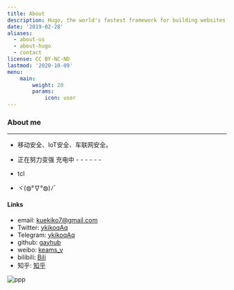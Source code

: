 ```yaml
---
title: About
description: Hugo, the world's fastest framework for building websites
date: '2019-02-28'
aliases:
  - about-us
  - about-hugo
  - contact
license: CC BY-NC-ND
lastmod: '2020-10-09'
menu:
    main: 
        weight: 20
        params:
            icon: user
---
```


### About me
--- 

- 移动安全、IoT安全、车联网安全。    

- 正在努力变强 充电中 - - - - - -  

- tcl

- ヾ(◍°∇°◍)ﾉﾞ

#### Links

- email:  [kuekiko7@gmail.com](kuekiko7@gmail.com)
- Twitter: [ykikoqAq](https://twitter.com/kuekiko7)
- Telegram: [ykikoqAq](https://t.me/Vorblock)
- github: [gayhub](https://github.com/kuekiko)
- weibo: [keams_v](https://weibo.com/u/2952658161)
- bilibili: [Bili](https://space.bilibili.com/6477559)
- 知乎: [知乎](https://www.zhihu.com/people/vorblock/activities)

![ppp](https://as2.bitinn.net/uploads/w5/cjrr6b2e9002h1t8hi9at4hw5.1080p.jpg)
